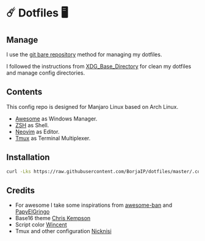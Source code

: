 # ☄️ Dotfiles 🖥

## Manage

I use the [git bare repository](https://developer.atlassian.com/blog/2016/02/best-way-to-store-dotfiles-git-bare-repo/) method for managing my dotfiles.

I followed the instructions from [XDG_Base_Directory](https://wiki.archlinux.org/index.php/XDG_Base_Directory) for clean my dotfiles and manage config directories.

## Contents

This config repo is designed for Manjaro Linux based on Arch Linux. 

- [Awesome](https://wiki.archlinux.org/index.php/Awesome) as Windows Manager.
- [ZSH](https://wiki.archlinux.org/index.php/Zsh) as Shell.
- [Neovim](https://wiki.archlinux.org/index.php/Neovim) as Editor.
- [Tmux](https://wiki.archlinux.org/index.php/Tmux) as Terminal Multiplexer.

## Installation


```bash
curl -Lks https://raw.githubusercontent.com/BorjaIP/dotfiles/master/.config/install.sh | /bin/bash
```


## Credits

- For awesome I take some inspirations from [awesome-ban](https://github.com/4ban/awesome-ban) and [PapyElGringo](https://github.com/PapyElGringo/material-shell)
- Base16 theme [Chris Kempson](https://github.com/chriskempson/base16)
- Script color [Wincent](https://github.com/wincent/wincent)
- Tmux and other configuration [Nicknisi](https://github.com/nicknisi/dotfiles)

